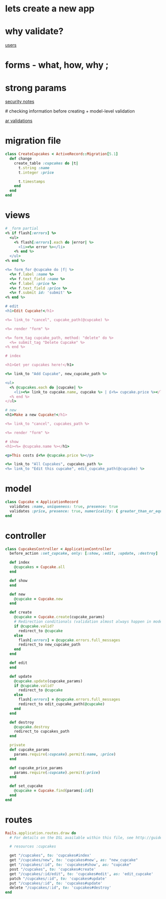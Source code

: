 # lets create a new app

# why validate?

[users](https://camo.githubusercontent.com/bd5a0e0355fa6a8c1f5478f197be5562a479d41a/68747470733a2f2f6d656469612e67697068792e636f6d2f6d656469612f5a665531314f44616e6c6f43412f67697068792e676966)

# forms - what, how, why ;

# strong params

[security notes](https://guides.rubyonrails.org/v3.2.8/security.html)

# checking information before creating + model-level validation

[ar validations](https://edgeguides.rubyonrails.org/active_record_validations.html)

# migration file
```ruby
class CreateCupcakes < ActiveRecord::Migration[5.1]
  def change
    create_table :cupcakes do |t|
      t.string :name
      t.integer :price

      t.timestamps
    end
  end
end
```

# views
```ruby
# _form partial
<% if flash[:errors] %>
  <ul>
    <% flash[:errors].each do |error| %>
      <li><%= error %></li>
    <% end %>
  </ul>
<% end %>

<%= form_for @cupcake do |f| %>
  <%= f.label :name %>
  <%= f.text_field :name %>
  <%= f.label :price %>
  <%= f.text_field :price %>
  <%= f.submit id: 'submit' %>
<% end %>

# edit
<h1>Edit Cupcake!</h1>

<%= link_to "cancel", cupcake_path(@cupcake) %>

<%= render "form" %>

<%= form_tag cupcake_path, method: "delete" do %>
  <%= submit_tag "Delete Cupcake" %>
<% end %>

# index

<h1>Get yer cupcakes here!</h1>

<%= link_to "Add Cupcake", new_cupcake_path %>

<ul>
  <% @cupcakes.each do |cupcake| %>
    <li><%= link_to cupcake.name, cupcake %> | £<%= cupcake.price %></li>
  <% end %>
</ul>

# new
<h1>Make a new Cupcake!</h1>

<%= link_to "cancel", cupcakes_path %>

<%= render "form" %>

# show
<h1><%= @cupcake.name %></h1>

<p>This costs £<%= @cupcake.price %></p>

<%= link_to "All Cupcakes", cupcakes_path %>
<%= link_to "Edit this cupcake", edit_cupcake_path(@cupcake) %>
```

# model
```ruby
class Cupcake < ApplicationRecord
  validates :name, uniqueness: true, presence: true
  validates :price, presence: true, numericality: { greater_than_or_equal_to: 0, only_integer: true}
end
```

# controller
```ruby
class CupcakesController < ApplicationController
  before_action :set_cupcake, only: [:show, :edit, :update, :destroy]

  def index
    @cupcakes = Cupcake.all
  end

  def show
  end

  def new
    @cupcake = Cupcake.new
  end

  def create
    @cupcake = Cupcake.create(cupcake_params)
    # Redirection conditionals (validation almost always happen in model)
    if @cupcake.valid?
      redirect_to @cupcake
    else
      flash[:errors] = @cupcake.errors.full_messages
      redirect_to new_cupcake_path
    end
  end

  def edit
  end

  def update
    @cupcake.update(cupcake_params)
    if @cupcake.valid?
      redirect_to @cupcake
    else
      flash[:errors] = @cupcake.errors.full_messages
      redirect_to edit_cupcake_path(@cupcake)
    end
  end

  def destroy
    @cupcake.destroy
    redirect_to cupcakes_path
  end

  private
  def cupcake_params
    params.require(:cupcake).permit(:name, :price)
  end

  def cupcake_price_params
    params.require(:cupcake).permit(:price)
  end

  def set_cupcake
    @cupcake = Cupcake.find(params[:id])
  end
end
```

# routes
```ruby
Rails.application.routes.draw do
  # For details on the DSL available within this file, see http://guides.rubyonrails.org/routing.html

  # resources :cupcakes

  get "/cupcakes", to: 'cupcakes#index'
  get "/cupcakes/new", to: 'cupcakes#new', as: "new_cupcake"
  get "/cupcakes/:id", to: 'cupcakes#show', as: "cupcake"
  post "/cupcakes", to: 'cupcakes#create'
  get "/cupcakes/:id/edit", to: 'cupcakes#edit', as: 'edit_cupcake'
  patch "/cupcakes/:id", to: 'cupcakes#update'
  put "/cupcakes/:id", to: 'cupcakes#update'
  delete "/cupcakes/:id", to: 'cupcakes#destroy'
end
```
